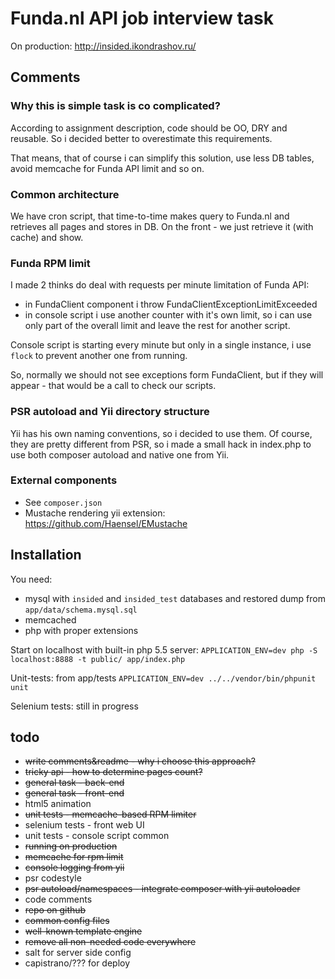 # Funda.nl API job interview task

On production: http://insided.ikondrashov.ru/

## Comments

### Why this is simple task is co complicated?

According to assignment description, code should be OO, DRY and reusable.
So i decided better to overestimate this requirements.

That means, that of course i can simplify this solution, use less DB tables, avoid memcache for Funda API limit and so on.

### Common architecture

We have cron script, that time-to-time makes query to Funda.nl and retrieves all pages and stores in DB.
On the front - we just retrieve it (with cache) and show.

### Funda RPM limit

I made 2 thinks do deal with requests per minute limitation of Funda API:

* in FundaClient component i throw FundaClientExceptionLimitExceeded
* in console script i use another counter with it's own limit, so i can use only part of the overall limit and leave the rest for another script.

Console script is starting every minute but only in a single instance, i use `flock` to prevent another one from running.

So, normally we should not see exceptions form FundaClient, but if they will appear - that would be a call to check our scripts.

### PSR autoload and Yii directory structure

Yii has his own naming conventions, so i decided to use them.
Of course, they are pretty different from PSR, so i made a small hack in index.php
to use both composer autoload and native one from Yii.

### External components

* See `composer.json`
* Mustache rendering yii extension: https://github.com/Haensel/EMustache

## Installation

You need:

* mysql with `insided` and `insided_test` databases and restored dump from `app/data/schema.mysql.sql`
* memcached
* php with proper extensions

Start on localhost with built-in php 5.5 server: `APPLICATION_ENV=dev php -S localhost:8888 -t public/ app/index.php`

Unit-tests: from app/tests `APPLICATION_ENV=dev ../../vendor/bin/phpunit unit`

Selenium tests: still in progress

## todo

* ~~write comments&readme - why i choose this approach?~~
* ~~tricky api - how to determine pages count?~~
* ~~general task - back-end~~
* ~~general task - front-end~~
* html5 animation
* ~~unit tests - memcache-based RPM limiter~~
* selenium tests - front web UI
* unit tests - console script common
* ~~running on production~~
* ~~memcache for rpm limit~~
* ~~console logging from yii~~
* psr codestyle
* ~~psr autoload/namespaces - integrate composer with yii autoloader~~
* code comments
* ~~repo on github~~
* ~~common config files~~
* ~~well-known template engine~~
* ~~remove all non-needed code everywhere~~
* salt for server side config
* capistrano/??? for deploy
